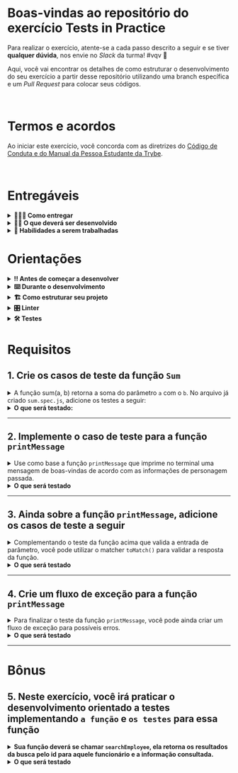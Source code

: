 # Boas-vindas ao repositório do exercício Tests in Practice

Para realizar o exercício, atente-se a cada passo descrito a seguir e se tiver **qualquer dúvida**, nos envie no _Slack_ da turma! #vqv 🚀

Aqui, você vai encontrar os detalhes de como estruturar o desenvolvimento do seu exercício a partir desse repositório utilizando uma branch específica e um _Pull Request_ para colocar seus códigos.

<br />

# Termos e acordos

Ao iniciar este exercício, você concorda com as diretrizes do [Código de Conduta e do Manual da Pessoa Estudante da Trybe](https://app.betrybe.com/learn/student-manual/codigo-de-conduta-da-pessoa-estudante).

<br />

# Entregáveis

<details>
  <summary><strong>🤷🏽‍♀️ Como entregar</strong></summary><br />

Para entregar o seu exercício, você deverá criar um _Pull Request_ neste repositório.

Lembre-se que você pode consultar nosso conteúdo sobre [Git & GitHub](https://app.betrybe.com/learn/course/5e938f69-6e32-43b3-9685-c936530fd326/module/fc998c60-386e-46bc-83ca-4269beb17e17/section/fe827a71-3222-4b4d-a66f-ed98e09961af/day/1a530297-e176-4c79-8ed9-291ae2950540/lesson/2b2edce7-9c49-4907-92a2-aa571f823b79) e nosso [Blog - Git & GitHub](https://blog.betrybe.com/tecnologia/git-e-github/) sempre que precisar!

</details>

<details>
  <summary><strong>👨‍💻 O que deverá ser desenvolvido</strong></summary><br />

Aqui vamos colocar a mão no código!
Você vai implementar vários testes em diferentes contextos a fim de consolidar a mecânica e também a forma de pensar em testes.

⚠️Importante ⚠️: Todos os arquivos utilizados neste exercício `já estão criados`.
<br />
</details>

<details>
  <summary><strong>📝 Habilidades a serem trabalhadas</strong></summary><br />

Neste exercício, verificamos se você é capaz de:

- Escrever testes unitários para verificar o correto funcionamento de funções;
- Escrever testes utilizando uma abordagem de desenvolvimento orientada a testes.

</details>

# Orientações

<details>
  <summary><strong>‼️ Antes de começar a desenvolver</strong></summary><br />

1. Clone o repositório

- Use o comando: `git clone git@github.com:tryber/sd-035-exercise-tests-in-practice`.
- Entre na pasta do repositório que você acabou de clonar:
  - `cd sd-035-exercise-tests-in-practice`

2. Instale as dependências

- `npm install`.

3. Crie uma branch a partir da branch `main`

- Verifique se você está na branch `main`
  - Exemplo: `git branch`
- Se não estiver, mude para a branch `main`
  - Exemplo: `git checkout main`
- Agora, crie uma branch à qual você vai submeter os `commits` do seu exercício:
  - Você deve criar uma branch no seguinte formato: `nome-sobrenome-nome-do-exercício`
  - Exemplo: `git checkout -b maria-soares-tests-in-practice`

4. Adicione as mudanças ao _stage_ do Git e faça um `commit`

- Verifique que as mudanças ainda não estão no _stage_:
  - Exemplo: `git status` (devem aparecer listados os novos arquivos em vermelho)
- Adicione o novo arquivo ao _stage_ do Git
  - Exemplo:
    - `git add .` (adicionando todas as mudanças - _que estavam em vermelho_ - ao stage do Git)
    - `git status` (devem aparecer listados os arquivos em verde)
- Faça o `commit` inicial
  - Exemplo:
    - `git commit -m 'iniciando o exercício. VAMOS COM TUDO :rocket:'` (fazendo o primeiro commit)
    - `git status` (deve aparecer uma mensagem tipo _nothing to commit_)

5. Adicione a sua branch com o novo `commit` ao repositório remoto

- Usando o exemplo anterior: `git push -u origin maria-soares-exercise-tests-in-practice`

6. Crie um novo `Pull Request` _(PR)_

- Vá até a página de _Pull Requests_ do [repositório no GitHub](https://github.com/betrybe/sd-035-exercise-tests-in-practice/pulls)
- Clique no botão verde _"New pull request"_
- Clique na caixa de seleção _"Compare"_ e escolha a sua branch **com atenção**
- Coloque um título para a sua _Pull Request_
  - Exemplo: _"Cria tela de busca"_
- Clique no botão verde _"Create pull request"_
- Adicione uma descrição para o _Pull Request_, um título nítido que o identifique, e clique no botão verde _"Create pull request"_

![](/image/pull_request-img.png)

- Volte até a [página de _Pull Requests_ do repositório](https://github.com/betrybe/sd-035-exercise-tests-in-practice/pulls) e confira que o seu _Pull Request_ está criado

</details>

<details>
  <summary><strong>⌨️ Durante o desenvolvimento</strong></summary><br />

- Faça `commits` das alterações que você produzir no código, regularmente

- Lembre-se de sempre, após um (ou alguns) `commits`, atualizar o repositório remoto

- Os comandos que você utilizará com mais frequência são:
  1. `git status` _(para verificar o que está em vermelho - fora do stage - e o que está em verde - no stage)_
  2. `git add` _(para adicionar arquivos ao stage do Git)_
  3. `git commit` _(para criar um commit com os arquivos que estão no stage do Git)_
  4. `git push -u origin nome-da-branch` _(para enviar o commit para o repositório remoto na primeira vez que fizer o `push` de uma nova branch)_
  5. `git push` _(para enviar o commit para o repositório remoto após o passo anterior)_

</details>

<details>
  <summary>
<strong>🏗 Como estruturar seu projeto</strong>
  </summary> <br />

O seu Pull Request deverá conter obrigatoriamente os arquivos nativos deste repositório, com sua devida lógica implementada.

- Não é necessário criar novos arquivos.  **Durante a resolução dos requisitos, crie o costume de adicionar IDs em elementos únicos e classes em elementos com comportamentos similares, pois isso facilitará muito sua vida como pessoa desenvolvedora.**

</details>

<details>

  <summary><strong>🎛 Linter</strong></summary><br />

Para garantir a qualidade do código, vamos utilizar neste exercício os linters `ESLint` e `StyleLint`.
Assim o código estará alinhado com as boas práticas de desenvolvimento, sendo mais legível
e de fácil manutenção! Para rodá-los localmente, execute os comandos abaixo:

```bash
  npm run lint
  npm run lint:styles
```

Em caso de dúvidas, confira o material do course sobre [ESLint e Stylelint](https://app.betrybe.com/learn/course/5e938f69-6e32-43b3-9685-c936530fd326/module/f04cdb21-382e-4588-8950-3b1a29afd2dd/section/3b1546b5-f7bc-40f7-a674-77b16c408756/lesson/0c9e8c0e-24c3-4526-ba6b-60d95913e022).

:warning: **NESTE EXERCÍCIO O ESLINT NÃO SERÁ AVALIADO. VOCÊ PODE RODAR O TESTE LOCALMENTE E FAZER AS CORREÇÕES SE DESEJAR!** :warning:

</details>

<details>
  <summary><strong>🛠 Testes</strong></summary><br />

⚠️**AVISO**: Muito cuidado com os nomes dos arquivos. Estes **não devem ser alterados.**

Todos os requisitos do projeto serão testados **automaticamente** por meio do `Jest`.

- Os comandos que você utilizará com mais frequência são:

  - `npm test` (executa todos os testes presentes na aplicação)
  - `npm test caminho/para/arquivo` (executa apenas os testes presentes no arquivo especificado)
  - Exemplo: `npm test tests/sum.spec.js`

</details>

# Requisitos

## 1. Crie os casos de teste da função `Sum`

<details>
  <summary>A função sum(a, b) retorna a soma do parâmetro <code>a</code> com o <code>b</code>. No arquivo já criado <code>sum.spec.js</code>, adicione os testes a seguir: </summary><br>

- Teste se o retorno de `sum(4, 5)` é `9`;
- Teste se o retorno de `sum(0, 0)` é `0`.
- Teste se a função `sum` lança um erro quando os parâmetros são dos tipos **number** `4` e **string** `'5'`;
- Teste se a mensagem de erro é `'parameters must be numbers'` quando realizar a chamada `sum(4, '5')`;

</details>
<details>
  <summary><strong>O que será testado: </strong></summary><br>

- Será validado se, ao receber `4` e `5` como parâmetro, o retorno é 9;
- Será validado se, ao receber `0` e `0` como parâmetro, o retorno é 0.
- Dispara um erro ao receber `4` e `'5'` como parâmetro;
- Verifica se ao receber `4` e `'5'`, a memsagem de erro é `parameters must be numbers`.

</details>

---

## 2. Implemente o caso de teste para a função `printMessage`

<details>
  <summary> Use como base a função <code>printMessage</code> que imprime no terminal uma mensagem de boas-vindas de acordo com as informações de personagem passada. </summary><br>

- Crie um teste para garantir que o objeto passado como parâmetro possui a propriedade personagem.

</details>

<details>
  <summary><strong>O que será testado</strong></summary><br>

- Verifica se, o objeto passado como parâmetro possui a propriedade `personagem`.

</details>

---

## 3. Ainda sobre a função `printMessage`, adicione os casos de teste a seguir

<details>
<summary> Complementando o teste da função acima que valida a entrada de parâmetro, você pode utilizar o matcher <code>toMatch()</code> para validar a resposta da função. </summary><br>

- Verifique se a resposta contém a informação Boas vindas, antes de chamar o nome da personagem;
- Verifique se a resposta contém o nome correto da personagem.

</details>

<details>
  <summary><strong>O que será testado</strong></summary><br>

- Será validado se, o retorno da função contém a `mensagem de boas vindas`;
- Será validado se, o retorno da função contém o `nome correto da personagem`.

</details>

---

## 4. Crie um fluxo de exceção para a função `printMessage`

<details>
<summary> Para finalizar o teste da função <code>printMessage</code>, você pode ainda criar um fluxo de exceção para possíveis erros.</summary><br>

- Dentro da função `printMessage` crie um  um fluxo de exceção para criar um erro caso seja enviado um parâmetro que não seja um objeto, ou que não tenha a propriedade personagem;
- Agora que a função possui um fluxo de exceção, crie um teste para validar se a mensagem de erro é lançada caso a função seja chamada com um objeto inválido.

  > **De olho na dica 👀:**  Aqui você pode relembrar o [toThrow.](https://jestjs.io/pt-BR/docs/expect#tothrowerror).

</details>

<details>
  <summary><strong>O que será testado</strong></summary><br>

- Será validado se, no teste da função printMessage, ao receber um objeto inválido
retorna a mensagem: `objeto inválido`.

</details>

---

# Bônus

## 5. Neste exercício, você irá praticar o desenvolvimento orientado a testes implementando `a função` e `os testes` para essa função

 <details>
  <summary><strong>Sua função deverá se chamar <code>searchEmployee</code>, ela retorna os resultados da busca pelo id para aquele funcionário e a informação consultada.</strong></summary><br>

  Considere os dados do aquivo <code>searchEmployee</code> localizando dentro da pasta src.
  
- Crie uma função `searchEmployee` que receba dois parâmetros: o `id` do funcionário e a informação disponível sobre ele (`firstName`, `lastName`, `specialities`);
- Caso o `id` não conste no quadro de funcionários, sua função deve retornar o erro `"ID não identificado"`;
- Se a informação que se quer acessar não existir, a função deve retornar o erro `"Informação indisponível"`;
- Crie um teste para checar se, a função `searchEmployee` existe;
- Crie um teste para checar se, a função `searchEmployee(id, "firstName")` retorna o primeiro nome do usuário da id consultada;
- Crie um teste para checar se, a função `searchEmployee(id, "lastName")` retorna o segundo nome do usuário da id consultada;
- Crie um teste para checar se, a função `searchEmployee(id, "specialities")` retorna um array com todas as habilidades do id pesquisado;
- Crie um teste para checar se, a mensagem `"ID não identificada"` é retornado quando a ID não existir;
- Crie um teste que verifica o erro quando a informação e o ID são inexistentes;
- Teste a mensagem do erro para informação inexistente.

</details>

<details>
  <summary><strong>O que será testado</strong></summary><br>

- Verifica se função `searchEmployee` existe;
- Verifica se a função `searchEmployee` ao receber como parâmetro `(id, "firstName")` retorna o primeiro nome do usuário da id consultada;
- Verifica se a função `searchEmployee` ao receber como parâmetro `(id, "lastName")` retorna o segundo nome do usuário da id consultada;
- Verifica se a função `searchEmployee` ao receber como parâmetro `(id, "specialities")` retorna um array com todas as habilidades do id pesquisado;
- Verifica se, a mensagem `"ID não identificada"` é retornado quando o ID não existir;
- Verifica se a função lança um erro, quando a informação e o ID são inexistentes;
- Verifica a mensagem de erro para informação inexistente.

</details>

